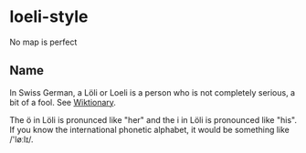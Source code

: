 # loeli-style
No map is perfect

## Name

In Swiss German, a Löli or Loeli is a person who is not completely serious, a bit of a fool. See [Wiktionary](https://en.wiktionary.org/wiki/L%C3%B6li).

The ö in Löli is pronunced like "her" and the i in Löli is pronounced like "his". If you know the international phonetic alphabet, it would be something like /'løːlɪ/.
